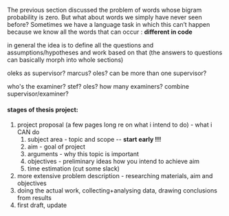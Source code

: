 The previous section discussed the problem of words whose bigram probability is
zero. But what about words we simply have never seen before?
Sometimes we have a language task in which this can’t happen because we know
all the words that can occur : **different in code**

in general the idea is to define all the questions and assumptions/hypotheses and work based on that (the answers to questions can basically morph into whole sections)



oleks as supervisor? marcus? oles? can be more than one supervisor?

who's the examiner? stef? oles? how many examiners? combine supervisor/examiner?



#### stages of thesis project:

1. project proposal (a few pages long re on what i intend to do) - what i CAN do
   1. subject area - topic and scope -- **start early !!!**
   2. aim - goal of project
   3. arguments - why this topic is important
   4. objectives - preliminary ideas how you intend to achieve aim
   5. time estimation (cut some slack)
2. more extensive problem description - researching materials, aim and objectives
3. doing the actual work, collecting+analysing data, drawing conclusions from results
4. first draft, update